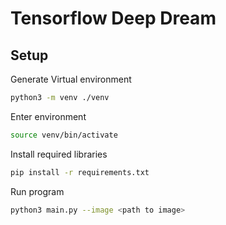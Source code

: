 # Tensorflow Deep Dream

## Setup
Generate Virtual environment
```bash
python3 -m venv ./venv
```
Enter environment
```bash
source venv/bin/activate
```
Install required libraries
```bash
pip install -r requirements.txt
```
Run program
```bash
python3 main.py --image <path to image>
```
